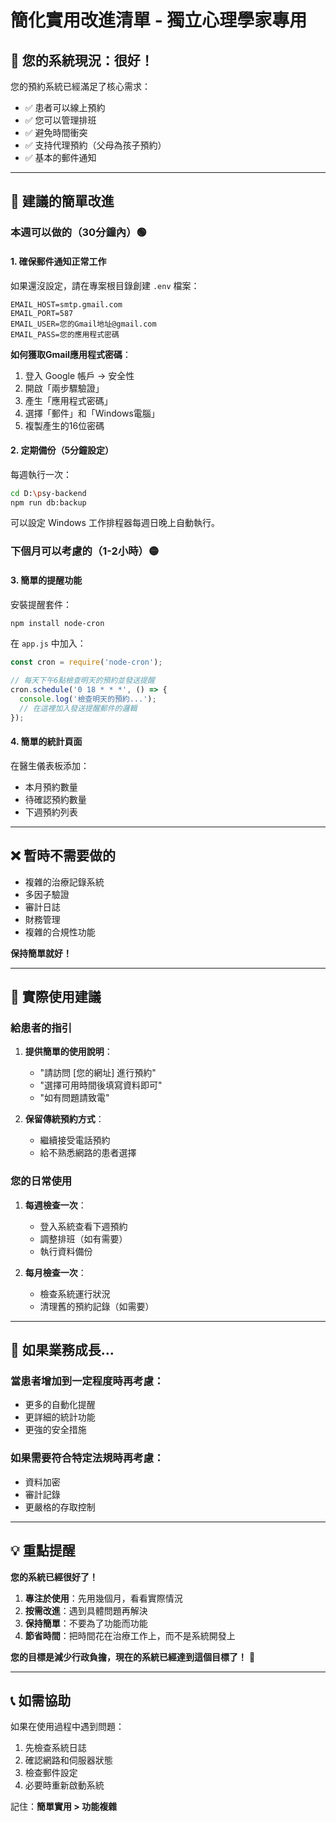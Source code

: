 # 簡化實用改進清單 - 獨立心理學家專用

## 🎯 您的系統現況：很好！

您的預約系統已經滿足了核心需求：
- ✅ 患者可以線上預約
- ✅ 您可以管理排班
- ✅ 避免時間衝突
- ✅ 支持代理預約（父母為孩子預約）
- ✅ 基本的郵件通知

---

## 🔧 建議的簡單改進

### 本週可以做的（30分鐘內）🟢

#### 1. 確保郵件通知正常工作
如果還沒設定，請在專案根目錄創建 `.env` 檔案：
```
EMAIL_HOST=smtp.gmail.com
EMAIL_PORT=587
EMAIL_USER=您的Gmail地址@gmail.com
EMAIL_PASS=您的應用程式密碼
```

**如何獲取Gmail應用程式密碼**：
1. 登入 Google 帳戶 → 安全性
2. 開啟「兩步驟驗證」
3. 產生「應用程式密碼」
4. 選擇「郵件」和「Windows電腦」
5. 複製產生的16位密碼

#### 2. 定期備份（5分鐘設定）
每週執行一次：
```bash
cd D:\psy-backend
npm run db:backup
```

可以設定 Windows 工作排程器每週日晚上自動執行。

### 下個月可以考慮的（1-2小時）🟡

#### 3. 簡單的提醒功能
安裝提醒套件：
```bash
npm install node-cron
```

在 `app.js` 中加入：
```javascript
const cron = require('node-cron');

// 每天下午6點檢查明天的預約並發送提醒
cron.schedule('0 18 * * *', () => {
  console.log('檢查明天的預約...');
  // 在這裡加入發送提醒郵件的邏輯
});
```

#### 4. 簡單的統計頁面
在醫生儀表板添加：
- 本月預約數量
- 待確認預約數量
- 下週預約列表

---

## ❌ 暫時不需要做的

- 複雜的治療記錄系統
- 多因子驗證
- 審計日誌
- 財務管理
- 複雜的合規性功能

**保持簡單就好！**

---

## 📱 實際使用建議

### 給患者的指引
1. **提供簡單的使用說明**：
   - "請訪問 [您的網址] 進行預約"
   - "選擇可用時間後填寫資料即可"
   - "如有問題請致電"

2. **保留傳統預約方式**：
   - 繼續接受電話預約
   - 給不熟悉網路的患者選擇

### 您的日常使用
1. **每週檢查一次**：
   - 登入系統查看下週預約
   - 調整排班（如有需要）
   - 執行資料備份

2. **每月檢查一次**：
   - 檢查系統運行狀況
   - 清理舊的預約記錄（如需要）

---

## 🚀 如果業務成長...

### 當患者增加到一定程度時再考慮：
- 更多的自動化提醒
- 更詳細的統計功能
- 更強的安全措施

### 如果需要符合特定法規時再考慮：
- 資料加密
- 審計記錄
- 更嚴格的存取控制

---

## 💡 重點提醒

**您的系統已經很好了！**

1. **專注於使用**：先用幾個月，看看實際情況
2. **按需改進**：遇到具體問題再解決
3. **保持簡單**：不要為了功能而功能
4. **節省時間**：把時間花在治療工作上，而不是系統開發上

**您的目標是減少行政負擔，現在的系統已經達到這個目標了！** 🎉

---

## 📞 如需協助

如果在使用過程中遇到問題：
1. 先檢查系統日誌
2. 確認網路和伺服器狀態
3. 檢查郵件設定
4. 必要時重新啟動系統

記住：**簡單實用 > 功能複雜** 